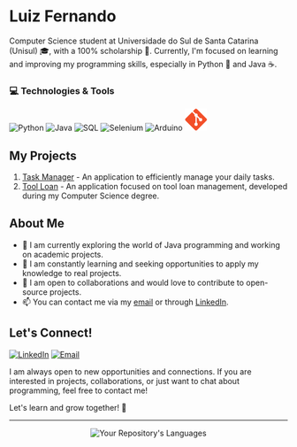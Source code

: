 # Luiz Fernando

Computer Science student at Universidade do Sul de Santa Catarina (Unisul) 🎓, with a 100% scholarship 🌟. Currently, I'm focused on learning and improving my programming skills, especially in Python 🐍 and Java ☕.

### 💻 Technologies & Tools  

<p align="left">
  <img src="https://cdn.jsdelivr.net/gh/devicons/devicon/icons/python/python-original.svg" alt="Python" width="40" height="40"/>
  <img src="https://cdn.jsdelivr.net/gh/devicons/devicon/icons/java/java-original.svg" alt="Java" width="40" height="40"/>
  <img src="https://cdn.jsdelivr.net/gh/devicons/devicon/icons/mysql/mysql-original.svg" alt="SQL" width="40" height="40"/>
  <img src="https://upload.wikimedia.org/wikipedia/commons/d/d5/Selenium_Logo.png" alt="Selenium" width="40" height="40"/>
  <img src="https://cdn.jsdelivr.net/gh/devicons/devicon/icons/arduino/arduino-original.svg" alt="Arduino" width="40" height="40"/>
  <img src="https://raw.githubusercontent.com/devicons/devicon/master/icons/git/git-original.svg" alt="GIT" width="40" height="40"/>
</p>

## My Projects
1. [Task Manager](https://github.com/yLuffe/Gerenciador-de-Tarefas) - An application to efficiently manage your daily tasks.
2. [Tool Loan](https://github.com/xrkmed/Unisul_EmprestimoDeFerramentasApp) - An application focused on tool loan management, developed during my Computer Science degree.

## About Me

- 🔭 I am currently exploring the world of Java programming and working on academic projects.
- 🌱 I am constantly learning and seeking opportunities to apply my knowledge to real projects.
- 👯 I am open to collaborations and would love to contribute to open-source projects.
- 📫 You can contact me via my [email](mailto:luizfernandokuhn@hotmail.com) or through [LinkedIn](https://www.linkedin.com/in/luizfernandokuhn/).

## Let's Connect!
[![LinkedIn](https://img.shields.io/badge/-LinkedIn-blue?style=flat-square&logo=linkedin&logoColor=white&link=https://www.linkedin.com/in/luizfernandokuhn/)](https://www.linkedin.com/in/luizfernandokuhn/)
[![Email](https://img.shields.io/badge/Email-luizfernandokuhn%40hotmail.com-blue)](mailto:luizfernandokuhn@hotmail.com)

I am always open to new opportunities and connections. If you are interested in projects, collaborations, or just want to chat about programming, feel free to contact me!


Let's learn and grow together! 🚀

---

<div align="center">
  <img src="https://github-readme-stats.vercel.app/api/top-langs/?username=yLuffe&layout=compact&theme=dark" alt="Your Repository's Languages" />
</div>
